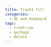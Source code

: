 ```yaml
---
title: Trash3 fill
categories:
  - UI and keyboard
tags:
  - trash-can
  - garbage
  - delete
---
```

